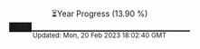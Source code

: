 <p align="center">
⏳Year Progress (13.90 %) <br>
████▁▁▁▁▁▁▁▁▁▁▁▁▁▁▁▁▁▁▁▁▁▁▁▁▁▁ <br>
<sub>Updated: Mon, 20 Feb 2023 18:02:40 GMT</sub>
</p>

